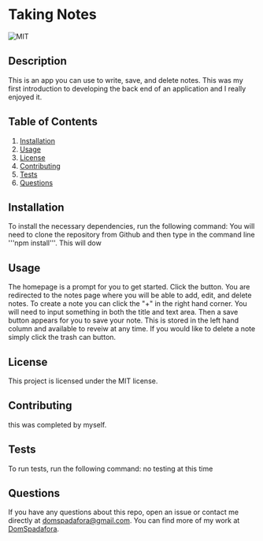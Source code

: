 # Taking Notes

  ![MIT](https://img.shields.io/badge/license-MIT-green)

  ## Description
  This is an app you can use to write, save, and delete notes. This was my first introduction to developing the back end of an application and I really enjoyed it.

  ## Table of Contents
  1. [Installation](#installation)
  2. [Usage](#usage)
  3. [License](#license)
  4. [Contributing](#contributing)
  5. [Tests](#tests)
  6. [Questions](#questions)

  ## Installation
  To install the necessary dependencies, run the following command:
  You will need to clone the repository from Github and then type in the command line '''npm install'''. This will dow

  ## Usage
  The homepage is a prompt for you to get started. Click the button. You are redirected to the notes page where you will be able to add, edit, and delete notes. To create a note you can click the "+" in the right hand corner. You will need to input something in both the title and text area. Then a save button appears for you to save your note. This is stored in the left hand column and available to reveiw at any time. If you would like to delete a note simply click the trash can button. 

  ## License 
  This project is licensed under the MIT license.

  ## Contributing
  this was completed by myself. 

  ## Tests
  To run tests, run the following command:
  no testing at this time
  
  ## Questions
  If you have any questions about this repo, open an issue or contact me directly at [domspadafora@gmail.com](mailto:domspadafora@gmail.com).
  You can find more of my work at [DomSpadafora](https://www.github.com/DomSpadafora).
